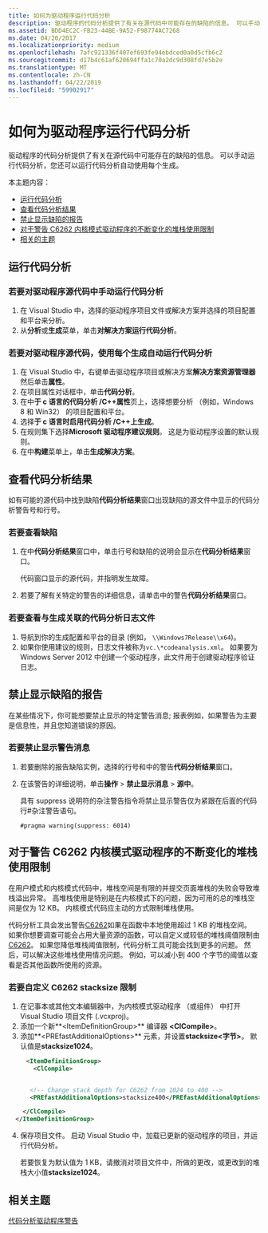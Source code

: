 ```yaml
---
title: 如何为驱动程序运行代码分析
description: 驱动程序的代码分析提供了有关在源代码中可能存在的缺陷的信息。 可以手动运行代码分析，您还可以运行代码分析自动使用每个生成。
ms.assetid: BDD4EC2C-FB23-44BE-9A52-F98774AC7268
ms.date: 04/20/2017
ms.localizationpriority: medium
ms.openlocfilehash: 7afc921336f407ef693fe94ebdced0a0d5cfb6c2
ms.sourcegitcommit: d17b4c61af620694ffa1c70a2dc9d308fd7e5b2e
ms.translationtype: MT
ms.contentlocale: zh-CN
ms.lasthandoff: 04/22/2019
ms.locfileid: "59902917"
---
```

# <a name="how-to-run-code-analysis-for-drivers"></a>如何为驱动程序运行代码分析

驱动程序的代码分析提供了有关在源代码中可能存在的缺陷的信息。 可以手动运行代码分析，您还可以运行代码分析自动使用每个生成。

本主题内容：

* [运行代码分析](#running-code-analysis)
* [查看代码分析结果](#viewing-the-code-analysis-results)
* [禁止显示缺陷的报告](#suppressing-the-report-of-defects)
* [对于警告 C6262 内核模式驱动程序的不断变化的堆栈使用限制](#changing-stack-usage-limits-for-warning-c6262-for-kernel-mode-drivers)
* [相关的主题](#related-topics)

## <a name="running-code-analysis"></a>运行代码分析

### <a name="to-run-code-analysis-on-driver-source-code-manually"></a>若要对驱动程序源代码中手动运行代码分析

1. 在 Visual Studio 中，选择的驱动程序项目文件或解决方案并选择的项目配置和平台来分析。
2. 从**分析**或**生成**菜单，单击**对解决方案运行代码分析**。

### <a name="to-run-code-analysis-on-driver-source-code-automatically-with-each-build"></a>若要对驱动程序源代码，使用每个生成自动运行代码分析

1. 在 Visual Studio 中，右键单击驱动程序项目或解决方案**解决方案资源管理器**然后单击**属性**。
2. 在项目属性对话框中，单击**代码分析**。
3. 在中**于 c 语言的代码分析 /C++属性**页上，选择想要分析 （例如，Windows 8 和 Win32） 的项目配置和平台。
4. 选择**于 c 语言时启用代码分析 /C++上生成**。
5. 在规则集下选择**Microsoft 驱动程序建议规则**。 这是为驱动程序设置的默认规则。
6. 在中**构建**菜单上，单击**生成解决方案**。

## <a name="viewing-the-code-analysis-results"></a>查看代码分析结果

如有可能的源代码中找到缺陷**代码分析结果**窗口出现缺陷的源文件中显示的代码分析警告号和行号。

### <a name="to-view-defects"></a>若要查看缺陷

1. 在中**代码分析结果**窗口中，单击行号和缺陷的说明会显示在**代码分析结果**窗口。

   代码窗口显示的源代码，并指明发生故障。

2. 若要了解有关特定的警告的详细信息，请单击中的警告**代码分析结果**窗口。

### <a name="to-view-the-code-analysis-log-file-associated-with-a-build"></a>若要查看与生成关联的代码分析日志文件

1. 导航到你的生成配置和平台的目录 (例如， `\\Windows7Release\\x64`)。
2. 如果你使用建议的规则，日志文件被称为`vc.\*codeanalysis.xml`。 如果要为 Windows Server 2012 中创建一个驱动程序，此文件用于创建驱动程序验证日志。

## <a name="suppressing-the-report-of-defects"></a>禁止显示缺陷的报告

在某些情况下，你可能想要禁止显示的特定警告消息; 报表例如，如果警告为主要是信息性，并且您知道错误的原因。

### <a name="to-suppress-warning-messages"></a>若要禁止显示警告消息

1. 若要删除的报告缺陷实例，选择的行号和中的警告**代码分析结果**窗口。
2. 在该警告的详细说明，单击**操作** &gt; **禁止显示消息** &gt; **源中**。

   具有 suppress 说明符的杂注警告指令将禁止显示警告仅为紧跟在后面的代码行\#杂注警告语句。

    ```command
    #pragma warning(suppress: 6014)
    ```

## <a name="changing-stack-usage-limits-for-warning-c6262-for-kernel-mode-drivers"></a>对于警告 C6262 内核模式驱动程序的不断变化的堆栈使用限制

在用户模式和内核模式代码中，堆栈空间是有限的并提交页面堆栈的失败会导致堆栈溢出异常。 高堆栈使用是特别是在内核模式下的问题，因为可用的总的堆栈空间是仅为 12 KB。 内核模式代码应主动的方式限制堆栈使用。

代码分析工具会发出警告[C6262](https://go.microsoft.com/fwlink/p/?linkid=321750)如果在函数中本地使用超过 1 KB 的堆栈空间。 如果你想要调查可能会占用大量资源的函数，可以自定义或较低的堆栈阈值限制由[C6262](https://go.microsoft.com/fwlink/p/?linkid=321750)。 如果您降低堆栈阈值限制，代码分析工具可能会找到更多的问题。 然后，可以解决这些堆栈使用情况问题。 例如，可以减小到 400 个字节的阈值以查看是否其他函数所使用的资源。

### <a name="to-customize-the-stacksize-limit-for-c6262"></a>若要自定义 C6262 stacksize 限制

1. 在记事本或其他文本编辑器中，为内核模式驱动程序 （或组件） 中打开 Visual Studio 项目文件 (.vcxproj)。
2. 添加一个新**\<ItemDefinitionGroup\>** 编译器 **\<ClCompile\>**。
3. 添加**\<PREfastAdditionalOptions\>** 元素，并设置**stacksize\<字节\>**。 默认值是**stacksize1024**。

```XML
     <ItemDefinitionGroup>
       <ClCompile>


      <!-- Change stack depth for C6262 from 1024 to 400 -->
      <PREfastAdditionalOptions>stacksize400</PREfastAdditionalOptions>

    </ClCompile>
  </ItemDefinitionGroup>
```

4. 保存项目文件。 启动 Visual Studio 中，加载已更新的驱动程序的项目，并运行代码分析。

   若要恢复为默认值为 1 KB，请撤消对项目文件中，所做的更改，或更改到的堆栈大小值**stacksize1024**。

## <a name="related-topics"></a>相关主题

[代码分析驱动程序警告](prefast-for-drivers-warnings.md)
